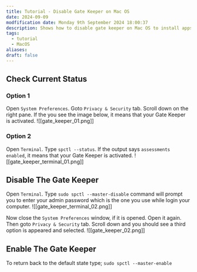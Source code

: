 ```yaml
---
title: Tutorial - Disable Gate Keeper on Mac OS
date: 2024-09-09
modfification date: Monday 9th September 2024 18:00:37
description: Shows how to disable gate keeper on Mac OS to install apps from unidentified developers.
tags:
  - tutorial
  - MacOS
aliases: 
draft: false
---
```

## Check Current Status
### Option 1
Open `System Preferences`. Goto `Privacy & Security` tab. Scroll down on the right pane. If the you see the image below, it means that your Gate Keeper is activated. 
![[gate_keeper_01.png]]
### Option 2
Open `Terminal`. Type `spctl --status`. If the output says `assessments enabled`, it means that your Gate Keeper is activated.
![[gate_keeper_terminal_01.png]]

## Disable The Gate Keeper
Open `Terminal`. Type `sudo spctl --master-disable` command will prompt you to enter your admin password which is the one you use while login your computer.
![[gate_keeper_terminal_02.png]]

Now close the `System Preferences` window, if it is opened. 
Open it again. Then goto `Privacy & Security` tab. Scroll down and you should see a third option is appeared and selected. 
![[gate_keeper_02.png]]

## Enable The Gate Keeper
To return back to the default state type;
`sudo spctl --master-enable`


